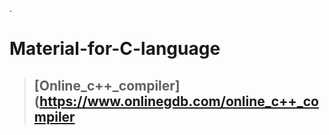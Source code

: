 .

# Material-for-C-language

> ## [Online_c++_compiler](https://www.onlinegdb.com/online_c++_compiler
